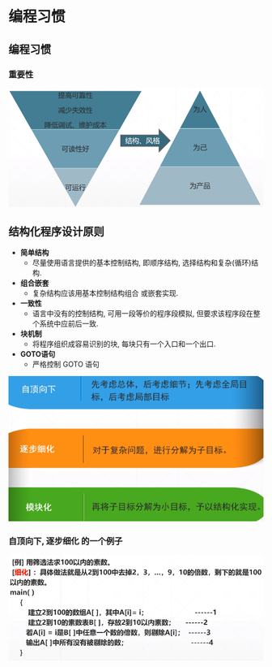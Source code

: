 # 编程习惯

## 编程习惯

### 重要性

![&#x826F;&#x597D;&#x7684;&#x7F16;&#x7A0B;&#x4E60;&#x60EF;&#x91CD;&#x8981;&#x6027;](../.gitbook/assets/image%20%2813%29.png)

## 结构化程序设计原则

* **简单结构**
  * 尽量使用语言提供的基本控制结构, 即顺序结构, 选择结构和复杂\(循环\)结构.
* **组合嵌套**
  * 复杂结构应该用基本控制结构组合 或嵌套实现.
* **一致性**
  * 语言中没有的控制结构, 可用一段等价的程序段模拟, 但要求该程序段在整个系统中应前后一致.
* **块机制**
  * 将程序组织成容易识别的块, 每块只有一个入口和一个出口.
* **GOTO语句**
  * 严格控制 GOTO 语句

![&#x5C0F;&#x76EE;&#x6807;&#x79F0;&#x4E3A;&#x6A21;&#x5757;](../.gitbook/assets/image%20%28162%29.png)

### 自顶向下, 逐步细化 的一个例子

![](../.gitbook/assets/image%20%28185%29.png)



